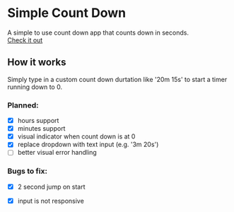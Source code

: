 # Simple Count Down
A simple to use count down app that counts down in seconds.\
[Check it out](https://ropfoo.github.io/Simple-Count-Down/)

## How it works
Simply type in a custom count down durtation like '20m 15s' to start a timer running down to 0.

### Planned:
- [x] hours support
- [x] minutes support
- [x] visual indicator when count down is at 0
- [x] replace dropdown with text input (e.g. '3m 20s')
- [ ] better visual error handling

### Bugs to fix:
- [x] 2 second jump on start
- [x] input is not responsive




